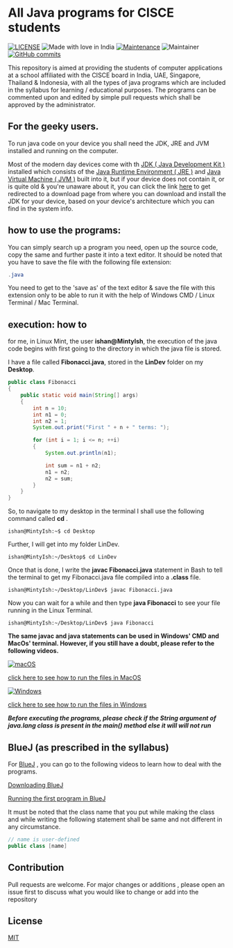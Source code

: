 

# All Java programs for CISCE students
[![LICENSE](https://img.shields.io/badge/license-MIT-blue.svg)](t.ly/u6LW)
<img src="https://madewithlove.now.sh/in?text=+India" alt="Made with love in  India">
[![Maintenance](https://img.shields.io/badge/Maintained%3F-yes-green.svg)](https://GitHub.com/ishanbhavsar3/icseJava/commit-activity)
![Maintainer](https://img.shields.io/badge/maintainer-Ishan-blue)
[![GitHub commits](https://badgen.net/github/commits/ishanbhavsar3/icseJava)](https://GitHub.com/ishanbhavsar3/icseJava/commit/)



This repository is aimed at providing the students of computer applications at a school affiliated with the CISCE board in India, UAE, Singapore, Thailand & Indonesia, with all the types of java programs  which are included in the syllabus for learning / educational purposes. The programs can be commented upon and edited by simple pull requests which shall be approved by the administrator.


## For the geeky users.
To run java code on your device you shall need the JDK, JRE and JVM installed and running on the computer.

Most of the modern day devices come with th [JDK ( Java Development Kit )](https://www.geeksforgeeks.org/jdk-in-java/) installed which consists of the [Java Runtime Environment ( JRE )](https://geeksforgeeks.org/jre-in-java/) and [Java Virtual Machine ( JVM )](https://www.geeksforgeeks.org/jvm-works-jvm-architecture/) built into it, but if your device does not contain it, or is quite old & you're unaware about it, you can click the link [here](https://www.oracle.com/java/technologies/downloads/) to get redirected to a download page from where you can download and install the JDK for your device, based on your device's architecture which you can find in the system info.

## how to use the programs: 
 
You can simply search up a program you need, open up the source code, copy the same and  further paste it into a text editor. It should be noted that you have to save the file with the following file extension:

```java
.java
```

You need to get to the 'save as' of the text editor & save the file with this extension only to be able to run it with the help of Windows CMD / Linux Terminal / Mac Terminal.



## execution:  how to

for me, in Linux Mint,  the user **ishan@MintyIsh**, the execution of the java code begins with first going to the directory in which the java file is stored.

I have a file called **Fibonacci.java**, stored in the **LinDev** folder on my **Desktop**.

```java
public class Fibonacci
{
    public static void main(String[] args)
    {
        int n = 10;
        int n1 = 0;
        int n2 = 1;
        System.out.print("First " + n + " terms: ");

        for (int i = 1; i <= n; ++i)
        {
            System.out.println(n1);

            int sum = n1 + n2;
            n1 = n2;
            n2 = sum;
        }
    }
}
```



So, to navigate to my desktop in the terminal I shall use the following command called **cd** .
```console
ishan@MintyIsh:~$ cd Desktop
```
Further, I will get into my folder LinDev. 
```console
ishan@MintyIsh:~/Desktop$ cd LinDev
```

Once that is done, I write the **javac Fibonacci.java** statement in Bash to tell the terminal to get my Fibonacci.java file compiled into a **.class** file. 
```console
ishan@MintyIsh:~/Desktop/LinDev$ javac Fibonacci.java
```
Now you can wait for a while and then type **java Fibonacci** to see your file running in the Linux Terminal. 
```console
ishan@MintyIsh:~/Desktop/LinDev$ java Fibonacci
```

**The same javac and java statements can be used in Windows' CMD and MacOs' terminal. However, if you still have a doubt, please refer to the following videos.**

[![macOS](https://svgshare.com/i/ZjP.svg)](https://svgshare.com/i/ZjP.svg)

[ click here to see how to run the files in MacOS ](https://www.youtube.com/watch?v=NcaqTKrVGHo)

[![Windows](https://badgen.net/badge/icon/windows?icon=windows&label)](https://microsoft.com/windows/)

[ click here to see how to run the files in Windows  ](https://www.youtube.com/watch?v=zBF1M8dTftk)


***Before executing the programs, please check if the String argument of java.lang class is present in the main() method else it will will not run***

##  BlueJ (as prescribed in the syllabus)

For [BlueJ](https://bluej.org/) , you can go to the following videos to learn how to deal with the programs.

[ Downloading BlueJ ](https://www.youtube.com/watch?v=97CGA0yJduw)

[ Running the first program in BlueJ ](https://www.youtube.com/watch?v=z6PjSOw21_E)

It must be noted that the class name that you put while making the class and while writing the following statement shall be same and not different in any circumstance.

```java
// name is user-defined
public class [name]
```


## Contribution
Pull requests are welcome. For major changes or additions , please open an issue first to discuss what you would like to change or add into the repository

## License
[MIT](https://choosealicense.com/licenses/mit/)

                           

